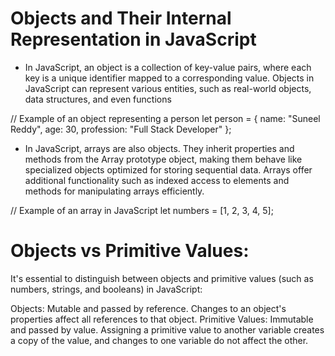 # Objects and Their Internal Representation in JavaScript

- In JavaScript, an object is a collection of key-value pairs, where each key is a unique identifier mapped to a corresponding value. Objects in JavaScript can represent various entities, such as real-world objects, data structures, and even functions

// Example of an object representing a person
let person = {
    name: "Suneel Reddy",
    age: 30,
    profession: "Full Stack Developer"
};

- In JavaScript, arrays are also objects. They inherit properties and methods from the Array prototype object, making them behave like specialized objects optimized for storing sequential data. Arrays offer additional functionality such as indexed access to elements and methods for manipulating arrays efficiently.

// Example of an array in JavaScript
let numbers = [1, 2, 3, 4, 5];

# Objects vs Primitive Values:
It's essential to distinguish between objects and primitive values (such as numbers, strings, and booleans) in JavaScript:

Objects: Mutable and passed by reference. Changes to an object's properties affect all references to that object.
Primitive Values: Immutable and passed by value. Assigning a primitive value to another variable creates a copy of the value, and changes to one variable do not affect the other.

